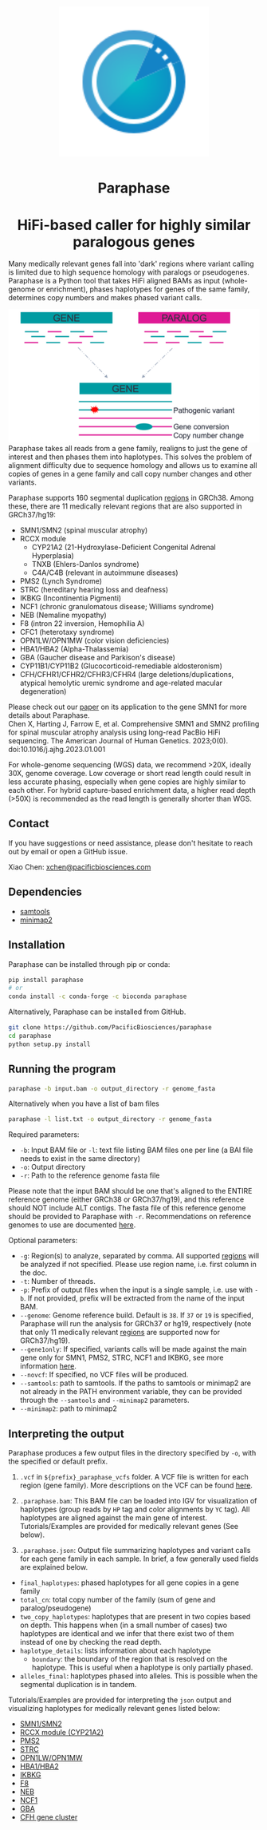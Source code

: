 <h1 align="center"><img width="300px" src="docs/logo_Paraphase.svg"/></h1>

<h1 align="center">Paraphase</h1>

<h1 align="center">HiFi-based caller for highly similar paralogous genes</h1>

Many medically relevant genes fall into 'dark' regions where variant calling is limited due to high sequence homology with paralogs or pseudogenes. Paraphase is a Python tool that takes HiFi aligned BAMs as input (whole-genome or enrichment), phases haplotypes for genes of the same family, determines copy numbers and makes phased variant calls. 

![Paraphase diagram](docs/figures/paraphase_diagram.png)
Paraphase takes all reads from a gene family, realigns to just the gene of interest and then phases them into haplotypes. This solves the problem of alignment difficulty due to sequence homology and allows us to examine all copies of genes in a gene family and call copy number changes and other variants.

Paraphase supports 160 segmental duplication [regions](docs/regions.md) in GRCh38. Among these, there are 11 medically relevant regions that are also supported in GRCh37/hg19:
- SMN1/SMN2 (spinal muscular atrophy)
- RCCX module
  - CYP21A2 (21-Hydroxylase-Deficient Congenital Adrenal Hyperplasia)
  - TNXB (Ehlers-Danlos syndrome)
  - C4A/C4B (relevant in autoimmune diseases)
- PMS2 (Lynch Syndrome)
- STRC (hereditary hearing loss and deafness)
- IKBKG (Incontinentia Pigmenti)
- NCF1 (chronic granulomatous disease; Williams syndrome)
- NEB (Nemaline myopathy)
- F8 (intron 22 inversion, Hemophilia A)
- CFC1 (heterotaxy syndrome)
- OPN1LW/OPN1MW (color vision deficiencies)
- HBA1/HBA2 (Alpha-Thalassemia)
- GBA (Gaucher disease and Parkison's disease)
- CYP11B1/CYP11B2 (Glucocorticoid-remediable aldosteronism)
- CFH/CFHR1/CFHR2/CFHR3/CFHR4 (large deletions/duplications, atypical hemolytic uremic syndrome and age-related macular degeneration)

Please check out our [paper](https://www.cell.com/ajhg/fulltext/S0002-9297(23)00001-0) on its application to the gene SMN1 for more details about Paraphase.   
Chen X, Harting J, Farrow E, et al. Comprehensive SMN1 and SMN2 profiling for spinal muscular atrophy analysis using long-read PacBio HiFi sequencing. The American Journal of Human Genetics. 2023;0(0). doi:10.1016/j.ajhg.2023.01.001

For whole-genome sequencing (WGS) data, we recommend >20X, ideally 30X, genome coverage. Low coverage or short read length could result in less accurate phasing, especially when gene copies are highly similar to each other. For hybrid capture-based enrichment data, a higher read depth (>50X) is recommended as the read length is generally shorter than WGS.

## Contact

If you have suggestions or need assistance, please don't hesitate to reach out by email or open a GitHub issue.

Xiao Chen: xchen@pacificbiosciences.com

## Dependencies

- [samtools](http://www.htslib.org/)
- [minimap2](https://github.com/lh3/minimap2)

## Installation

Paraphase can be installed through pip or conda:
```bash
pip install paraphase
# or
conda install -c conda-forge -c bioconda paraphase
```

Alternatively, Paraphase can be installed from GitHub.
```bash
git clone https://github.com/PacificBiosciences/paraphase
cd paraphase
python setup.py install
```

## Running the program

```bash
paraphase -b input.bam -o output_directory -r genome_fasta
```

Alternatively when you have a list of bam files
```bash
paraphase -l list.txt -o output_directory -r genome_fasta
```

Required parameters:
- `-b`: Input BAM file or `-l`: text file listing BAM files one per line (a BAI file needs to exist in the same directory)
- `-o`: Output directory
- `-r`: Path to the reference genome fasta file

Please note that the input BAM should be one that's aligned to the ENTIRE reference genome (either GRCh38 or GRCh37/hg19), and this reference should NOT include ALT contigs. The fasta file of this reference genome should be provided to Paraphase with `-r`. Recommendations on reference genomes to use are documented [here](https://github.com/PacificBiosciences/reference_genomes).

Optional parameters:
- `-g`: Region(s) to analyze, separated by comma. All supported [regions](docs/regions.md) will be analyzed if not specified. Please use region name, i.e. first column in the doc.
- `-t`: Number of threads.
- `-p`: Prefix of output files when the input is a single sample, i.e. use with `-b`. If not provided, prefix will be extracted from the name of the input BAM. 
- `--genome`: Genome reference build. Default is `38`. If `37` or `19` is specified, Paraphase will run the analysis for GRCh37 or hg19, respectively (note that only 11 medically relevant [regions](docs/regions.md) are supported now for GRCh37/hg19).
- `--gene1only`: If specified, variants calls will be made against the main gene only for SMN1, PMS2, STRC, NCF1 and IKBKG, see more information [here](docs/vcf.md).
- `--novcf`: If specified, no VCF files will be produced.
- `--samtools`: path to samtools. If the paths to samtools or minimap2 are not already in the PATH environment variable, they can be provided through the `--samtools` and `--minimap2` parameters.
- `--minimap2`: path to minimap2

## Interpreting the output

Paraphase produces a few output files in the directory specified by `-o`, with the specified or default prefix.

1. `.vcf` in `${prefix}_paraphase_vcfs` folder. A VCF file is written for each region (gene family). More descriptions on the VCF can be found [here](docs/vcf.md).

2. `.paraphase.bam`: This BAM file can be loaded into IGV for visualization of haplotypes (group reads by `HP` tag and color alignments by `YC` tag). All haplotypes are aligned against the main gene of interest. Tutorials/Examples are provided for medically relevant genes (See below).  

3. `.paraphase.json`: Output file summarizing haplotypes and variant calls for each gene family in each sample. In brief, a few generally used fields are explained below.
- `final_haplotypes`: phased haplotypes for all gene copies in a gene family
- `total_cn`: total copy number of the family (sum of gene and paralog/pseudogene)
- `two_copy_haplotypes`: haplotypes that are present in two copies based on depth. This happens when (in a small number of cases) two haplotypes are identical and we infer that there exist two of them instead of one by checking the read depth.
- `haplotype_details`: lists information about each haplotype 
  - `boundary`: the boundary of the region that is resolved on the haplotype. This is useful when a haplotype is only partially phased.
- `alleles_final`: haplotypes phased into alleles. This is possible when the segmental duplication is in tandem.

Tutorials/Examples are provided for interpreting the `json` output and visualizing haplotypes for medically relevant genes listed below: 
- [SMN1/SMN2](docs/SMN1_SMN2.md)
- [RCCX module (CYP21A2)](docs/RCCX.md)
- [PMS2](docs/PMS2.md)
- [STRC](docs/STRC.md)
- [OPN1LW/OPN1MW](docs/OPN1LW_OPN1MW.md)
- [HBA1/HBA2](docs/HBA1_HBA2.md)
- [IKBKG](docs/IKBKG.md)
- [F8](docs/F8.md)
- [NEB](docs/NEB.md)
- [NCF1](docs/NCF1.md)
- [GBA](docs/GBA.md)
- [CFH gene cluster](docs/CFH.md)

